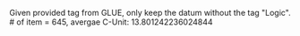 Given provided tag from GLUE, only keep the datum without the tag "Logic".
\# of item = 645, avergae C-Unit: 13.801242236024844

